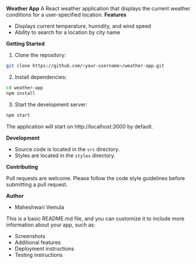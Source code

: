 **Weather App**
A React weather application that displays the current weather conditions for a user-specified location.
**Features**
* Displays current temperature, humidity, and wind speed
* Ability to search for a location by city name

**Getting Started**
1. Clone the repository:
```bash
git clone https://github.com/<your-username>/weather-app.git
```

2. Install dependencies:
```bash
cd weather-app
npm install
```

3. Start the development server:
```bash
npm start
```
The application will start on http://localhost:3000 by default.


**Development**

* Source code is located in the `src` directory.
* Styles are located in the `styles` directory.

**Contributing**

Pull requests are welcome. Please follow the code style guidelines before submitting a pull request.

**Author**

*  Maheshwari Vemula

This is a basic README.md file, and you can customize it to include more information about your app, such as:

* Screenshots
* Additional features
* Deployment instructions
* Testing instructions
